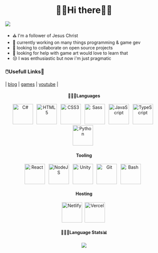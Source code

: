 

<h1 align="center"> 👋🏽Hi there👋🏽 </h1>

![](https://komarev.com/ghpvc/?username=cazterk&style=flat-square&color=blue) 
- ⛪ I'm a follower of Jesus Christ 
- 🔭 currently working on many things programming & game gev 
- 👯 looking to collaborate on open source projects
- 🤔 looking for help with game art would love to learn that
- 😒 I was enthusiastic but now i'm just pragmatic 

### 🖱️Usefull Links🔗
| [blog](https://www.terklog.com/) | [games](https://cazterk.itch.io/) | [youtube](https://www.youtube.com/c/cazterk) |

<h4 align="center">👨🏽‍💻Languages</h4> 
<p align="center">
<img align="" alt="C#" width="65px" src="https://img.shields.io/badge/csharp-%2300599C.svg?style=flat-square&logo=c sharp%2B%2B&logoColor=white"/>&nbsp&nbsp
<img align="" alt="HTML5" width="65px" src="https://img.shields.io/badge/html-%23323330.svg?style=flat-square&logo=html5&logoColor=#E34F26"/>&nbsp&nbsp
<img align="" alt="CSS3" width="65px" src="https://img.shields.io/badge/css-%23323330.svg?style=flat-square&logo=css3&logoColor=blue"/>&nbsp&nbsp
<img align="" alt="Sass" width="65px" src="https://img.shields.io/badge/sass-%23323330.svg?style=flat-square&logo=sass3&logoColor=blue"/>&nbsp&nbsp
<img align="" alt="JavaScript" width="65px" src="https://img.shields.io/badge/javascript-%23323330.svg?style=flat-square&logo=javascript&logoColor=yellow" />&nbsp&nbsp
<img align="" alt="TypeScript" width="65px" src="https://img.shields.io/badge/typescript-%23007ACC.svg?style=flat-square&logo=typescript&logoColor=white" />&nbsp&nbsp
<img align="" alt="Python" width="65px" src="https://img.shields.io/badge/python-3670A0?style=flat-square&logo=python&logoColor=white" />&nbsp&nbsp
</p>

<h4 align="center">Tooling</h4>
<p align="center">
<img align="" alt="React" width="65px" src="https://img.shields.io/badge/react-%2320232a.svg?style=flat-square&logo=react&logoColor=%2361DAFB"/>&nbsp&nbsp
<img align="" alt="NodeJS" width="65px" src="https://cdn.jsdelivr.net/gh/devicons/devicon/icons/nodejs/nodejs-original.svg#dark-mode-only"/>&nbsp&nbsp
<img align="" alt="Unity" width="65px" src="https://img.icons8.com/color/64/000000/unity.png#dark-mode-only" />&nbsp&nbsp
<img align="" alt="Git" width="65px" src="https://cdn.jsdelivr.net/gh/devicons/devicon/icons/git/git-original.svg#dark-mode-only"/>&nbsp&nbsp
<img align="" alt="Bash" width="65px" src="https://cdn.jsdelivr.net/gh/devicons/devicon/icons/bash/bash-plain.svg#dark-mode-only" />&nbsp&nbsp
</p>

<h4 align="center">Hosting</h4>

<p align="center">
<img align="" alt="Netlify" width="65px" src="https://img.shields.io/badge/netlify-%23000000.svg?style=flat-square&logo=netlify&logoColor=#00C7B7"/>&nbsp
<img align="" alt="Vercel" width="65px" src="https://img.shields.io/badge/vercel-%23000000.svg?style=flat-square&logo=vercel&logoColor=white"/>&nbsp
</p>


<h4 align="center"> 👨🏽‍💻Language Stats📊 </h4>


<p align="center" >
<img src="https://github-readme-stats.vercel.app/api/top-langs/?username=cazterk&hide_border=true&theme=tokyonight&layout=compact">        
</p>   

